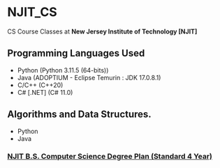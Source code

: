 # NJIT_CS
CS Course Classes at **New Jersey Institute of Technology \[NJIT]**

## Programming Languages Used
- Python (Python 3.11.5 (64-bits))
- Java (ADOPTIUM - Eclipse Temurin : JDK 17.0.8.1)
- C/C++ (C++20)
- C# \[.NET] (C# 11.0)

## Algorithms and Data Structures.
- Python
- Java

### [NJIT B.S. Computer Science Degree Plan (Standard 4 Year)]([url](https://catalog.njit.edu/undergraduate/computing-sciences/computer-science/bs/))

